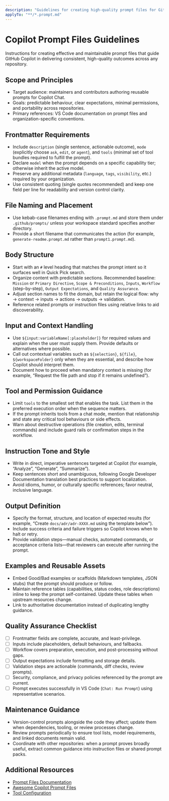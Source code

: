 ```yaml
---
description: "Guidelines for creating high-quality prompt files for GitHub Copilot"
applyTo: "**/*.prompt.md"
---
```


# Copilot Prompt Files Guidelines

Instructions for creating effective and maintainable prompt files that guide GitHub Copilot in delivering consistent, high-quality outcomes across any repository.

## Scope and Principles

- Target audience: maintainers and contributors authoring reusable prompts for Copilot Chat.
- Goals: predictable behaviour, clear expectations, minimal permissions, and portability across repositories.
- Primary references: VS Code documentation on prompt files and organization-specific conventions.

## Frontmatter Requirements

- Include `description` (single sentence, actionable outcome), `mode` (explicitly choose `ask`, `edit`, or `agent`), and `tools` (minimal set of tool bundles required to fulfill the prompt).
- Declare `model` when the prompt depends on a specific capability tier; otherwise inherit the active model.
- Preserve any additional metadata (`language`, `tags`, `visibility`, etc.) required by your organization.
- Use consistent quoting (single quotes recommended) and keep one field per line for readability and version control clarity.

## File Naming and Placement

- Use kebab-case filenames ending with `.prompt.md` and store them under `.github/prompts/` unless your workspace standard specifies another directory.
- Provide a short filename that communicates the action (for example, `generate-readme.prompt.md` rather than `prompt1.prompt.md`).

## Body Structure

- Start with an `#` level heading that matches the prompt intent so it surfaces well in Quick Pick search.
- Organize content with predictable sections. Recommended baseline: `Mission` or `Primary Directive`, `Scope & Preconditions`, `Inputs`, `Workflow` (step-by-step), `Output Expectations`, and `Quality Assurance`.
- Adjust section names to fit the domain, but retain the logical flow: why → context → inputs → actions → outputs → validation.
- Reference related prompts or instruction files using relative links to aid discoverability.

## Input and Context Handling

- Use `${input:variableName[:placeholder]}` for required values and explain when the user must supply them. Provide defaults or alternatives where possible.
- Call out contextual variables such as `${selection}`, `${file}`, `${workspaceFolder}` only when they are essential, and describe how Copilot should interpret them.
- Document how to proceed when mandatory context is missing (for example, “Request the file path and stop if it remains undefined”).

## Tool and Permission Guidance

- Limit `tools` to the smallest set that enables the task. List them in the preferred execution order when the sequence matters.
- If the prompt inherits tools from a chat mode, mention that relationship and state any critical tool behaviours or side effects.
- Warn about destructive operations (file creation, edits, terminal commands) and include guard rails or confirmation steps in the workflow.

## Instruction Tone and Style

- Write in direct, imperative sentences targeted at Copilot (for example, “Analyze”, “Generate”, “Summarize”).
- Keep sentences short and unambiguous, following Google Developer Documentation translation best practices to support localization.
- Avoid idioms, humor, or culturally specific references; favor neutral, inclusive language.

## Output Definition

- Specify the format, structure, and location of expected results (for example, “Create `docs/adr/adr-XXXX.md` using the template below”).
- Include success criteria and failure triggers so Copilot knows when to halt or retry.
- Provide validation steps—manual checks, automated commands, or acceptance criteria lists—that reviewers can execute after running the prompt.

## Examples and Reusable Assets

- Embed Good/Bad examples or scaffolds (Markdown templates, JSON stubs) that the prompt should produce or follow.
- Maintain reference tables (capabilities, status codes, role descriptions) inline to keep the prompt self-contained. Update these tables when upstream resources change.
- Link to authoritative documentation instead of duplicating lengthy guidance.

## Quality Assurance Checklist

- [ ] Frontmatter fields are complete, accurate, and least-privilege.
- [ ] Inputs include placeholders, default behaviours, and fallbacks.
- [ ] Workflow covers preparation, execution, and post-processing without gaps.
- [ ] Output expectations include formatting and storage details.
- [ ] Validation steps are actionable (commands, diff checks, review prompts).
- [ ] Security, compliance, and privacy policies referenced by the prompt are current.
- [ ] Prompt executes successfully in VS Code (`Chat: Run Prompt`) using representative scenarios.

## Maintenance Guidance

- Version-control prompts alongside the code they affect; update them when dependencies, tooling, or review processes change.
- Review prompts periodically to ensure tool lists, model requirements, and linked documents remain valid.
- Coordinate with other repositories: when a prompt proves broadly useful, extract common guidance into instruction files or shared prompt packs.

## Additional Resources

- [Prompt Files Documentation](https://code.visualstudio.com/docs/copilot/customization/prompt-files#_prompt-file-format)
- [Awesome Copilot Prompt Files](https://github.com/github/awesome-copilot/tree/main/prompts)
- [Tool Configuration](https://code.visualstudio.com/docs/copilot/chat/chat-agent-mode#_agent-mode-tools)
